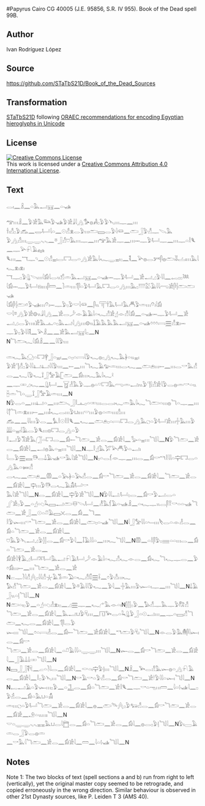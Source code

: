 #Papyrus Cairo CG 40005 (J.E. 95856, S.R. IV 955). Book of the Dead spell 99B.

## Author 

Ivan Rodríguez López

## Source 

https://github.com/STaTbS21D/Book_of_the_Dead_Sources

## Transformation 

[STaTbS21D](https://statbs21d.github.io/) following [ORAEC recommendations for encoding Egyptian hieroglyphs in Unicode](https://github.com/oraec/recommendations-encoding-hieroglyphs)

## License 

<a rel="license" href="http://creativecommons.org/licenses/by/4.0/"><img alt="Creative Commons License" style="border-width:0" src="https://i.creativecommons.org/l/by/4.0/88x31.png" /></a><br />This work is licensed under a <a rel="license" href="http://creativecommons.org/licenses/by/4.0/">Creative Commons Attribution 4.0 International License</a>.

## Text 

<hiero><rubrum>𓂋𓏤𓈖𓏎𓈖𓏏𓅓𓂝𓄚𓈖𓏏𓊛</rubrum><br>
<br>
𓅠𓏥𓏎𓈖𓅱𓀀𓅓𓃛𓅱𓊛𓅱𓀀𓇍𓇋𓂻𓅜𓐍𓀻𓊪𓅱𓅱𓊦𓏥𓊃𓈖𓏥<br>
𓌂𓏤𓀭𓊪𓅱𓃹𓈖𓉿𓂡𓇋𓏏𓈖𓇳𓀭𓁷𓂋𓅱𓏥𓂧𓈙𓂋𓅱𓇋𓆛𓈖𓂧𓃀𓅱𓀭𓊃𓌫𓅓<br>
𓅱𓂻𓀭𓏥𓇾𓇾𓈅𓈅𓈖𓎼𓃀𓀭𓈞𓅓𓏥𓊃𓈖𓏥𓅠𓅓𓀀𓊃𓈖𓏥𓋭𓊃𓅱𓂡𓊃𓈖𓏥𓊃𓏏𓎛𓆰𓈖𓊃𓅪𓍯𓄿𓈐<br>
𓆰𓏥𓈖𓄓𓊃𓄹𓈖𓇳𓀭𓈇𓏤𓂋𓉐𓂋𓏏𓂻𓀀𓅓𓇋𓆑𓇾𓈇𓏤𓊪𓈖𓌟𓈖𓅪𓐍𓂋𓀒𓋴𓐍𓂧𓀡𓐟𓏤𓏥𓅓𓇋𓆑𓁷𓏤𓁷𓏤<br>
𓄓𓊃𓊪𓅱𓊮𓌪𓏥𓇋𓀁𓇋𓂋𓏭𓀸𓏛𓅓𓂝𓄚𓈖𓏏𓊛𓋭𓊃𓅱𓂡𓈖𓀀𓂝𓈎𓅱𓇋𓇋𓈖<rubrum>𓉻𓊪𓊪𓆙</rubrum><br>
𓇋𓀁𓋭𓊃𓅱𓂡𓁶𓏤𓏥𓋴𓏠𓈖𓍘𓏛𓏥𓄊𓋴𓏏𓅱𓂡𓅓𓉐𓂋𓏏𓂻𓏥𓅓𓊪𓇲𓅷𓄿𓇋𓇋𓂺𓀀𓋴𓐪𓂧𓂧𓊛<br>
𓇋𓀁𓋴𓐪𓂧𓏌𓅱𓊛𓏥𓄣𓏤𓋭𓊃𓅱𓊪𓅱𓎟𓇋𓆛𓈖𓋴𓏭𓋳𓌂𓅓𓂡𓅓𓄫𓅱𓏛𓏥𓄣𓏤𓇋𓀁<br>
𓎟𓇋𓎼𓂻𓅱𓀀𓊗𓏭𓇍𓇋𓂻𓈖𓀀𓂋𓌳𓁹𓄿𓄿𓇋𓏏𓆑𓀭𓀀𓊨𓁹𓀭𓇋𓀁𓈖𓏏𓊛𓋭𓊃𓅱𓂡𓈖𓀀<br>
𓂝𓈎𓂋𓅱𓏥𓏤𓀀𓅓𓊵𓏏𓊪𓅓𓂝𓇋𓂻𓏥𓊗𓏭𓆼𓄿𓅓𓅓𓅓𓂝𓄚𓈖𓏏𓊛𓏌𓏌𓏌𓇯𓈗𓀭𓁷𓏤𓋭<br>
𓊃𓅱𓊪𓅱𓇋𓇋𓌟𓈖𓅪𓏎𓈖𓈖𓀀𓅓𓂣𓄚<rubrum>𓇋𓊪𓈖</rubrum>N<br>
N<rubrum>𓆓𓂧𓆑𓇋𓀁</rubrum>𓏎𓈖𓈖𓇋𓇋𓅱𓏥<br>
<br>
𓏛𓆑𓅓𓈌𓏏𓉐𓋁𓃀𓏏𓈇𓏤𓈖𓏏𓊪𓏏𓇯𓇋𓅱𓆑𓐍𓊪𓂻𓆑𓅓𓋀𓏏𓏭𓈇𓏤<br>
𓅱𓀀𓊹𓀭𓊪𓅱𓇋𓇋𓂞𓂞𓇋𓇋𓅱𓏥𓈖𓍿𓈖𓏥𓆓𓆑𓄿𓅰𓏛𓏥𓂋𓆑𓈖𓂧𓂉𓏥𓍿𓈖𓏥<rubrum>𓂋𓎡𓅓𓀭𓂋𓈖𓆑</rubrum>𓇋𓅱𓆑𓍏𓃀𓅡𓄿𓉘𓂧𓈖𓀁𓏥𓆑𓅓𓇋𓆑𓍲<br>
𓈖𓊃𓏒𓈎𓆑𓈖𓊮𓂡𓈖𓉠𓁐𓅓𓅱𓊃𓐍𓏏𓎺𓉐𓅓𓂺𓏛𓂝𓏤𓏭𓅱𓊹𓍛𓀭𓀀𓇋𓅱𓂋𓐍𓏛𓎡𓏏𓏭𓐢𓏛𓆓𓏏𓇾𓍏𓃀𓅡𓄿𓏛𓏥𓈖N<br>
N𓅱𓂋𓏏𓈖𓏥𓂞𓏏𓈖𓏥𓂧𓈅𓃀𓎛𓊵𓊪𓏏𓏒𓏥𓂋𓂋𓏤𓆑𓏛𓅓𓇋𓆑<rubrum>𓆓𓂧𓏏𓏥𓐍𓆓𓏏𓊃𓈖𓏥</rubrum>𓇋𓐩𓆓𓏛𓁷𓏤𓏥𓍿𓈖𓏥𓄤𓆑𓂋𓏥𓅱𓂓𓏤𓏥𓎟𓏥𓅱𓐍𓏏𓏛𓏥𓀭𓏥<br>
𓃹𓈖𓈖𓇋𓇋𓏥𓅱𓂋𓈖𓅘𓎛𓇳𓎛𓎛𓆰𓈖𓆑𓈖𓂧𓂉𓊪𓏏𓇯𓉐𓂋𓂻𓅓𓐎𓏏𓅱𓂡𓀀𓏥𓏶𓅓𓏥𓅱𓇏𓏏𓈇𓏤𓇋𓄿𓂋𓅱𓆰𓏥𓊖𓉐𓂋𓂻𓏏𓅱<br>
𓎛𓂝𓅱𓀢𓀀𓅓𓃂𓏏𓉐𓂋𓈖𓀁𓍿<rubrum>𓆓𓂧𓈖𓀀𓂋𓈖𓀁𓀀𓇋𓈖𓅭𓏏𓈇𓏥</rubrum>𓆓𓌃𓇋𓈖N𓅱<rubrum>𓆓𓂧𓈖𓀀</rubrum><br>
<rubrum>𓂋𓈖𓀁𓀀𓇋𓈖𓂝𓐍𓅓𓏏𓈇𓏥</rubrum>𓆓𓌃𓇋𓈖N𓊃𓎛𓊨𓅓𓅯𓅪𓄫𓅱𓏏𓂝𓏤<br>
<rubrum>𓇋𓂋𓅱𓈗𓈘𓇥𓂋𓍑𓄿𓊛𓎡𓅓𓇋𓀀</rubrum>𓆓𓌃𓇋𓈖N𓊪𓏏𓂋𓆴𓁺𓊃𓈖𓏥𓂋𓈖𓀁𓎡𓎔𓎛𓇋𓇋𓏏𓊡𓉐𓂋𓏏𓂻𓅓𓏏𓍃𓀭<br>
𓂋𓆑𓈖𓂧𓂉𓈖𓏃𓈖𓏏𓅂𓋀𓏏𓅂𓀭𓂋𓈖𓀁𓎡<rubrum>𓆓𓂧𓈖𓀀𓂋𓈖𓀁𓀀𓇋𓈖𓆓𓂧𓈖𓀀𓂋𓈖𓀁𓀀𓇋𓈖𓊡𓏥𓅱𓇥𓂋𓆑𓄿𓀋𓂡𓎡</rubrum><br>
<rubrum>𓅓𓇋𓀀</rubrum>𓆓𓌃𓇋𓈖N<rubrum>𓂋𓈖𓀁𓀀𓇋𓈖𓊡𓅱𓀀</rubrum>𓆓𓌃𓇋𓈖N𓅱𓇋𓇋𓂢𓂡𓊪𓂋𓈖𓀁𓎡𓅱𓂝𓂋𓏏<br>
𓂾𓀀𓊪𓅱𓈖𓏏𓊨𓏏𓆇𓆗𓈙𓂝𓂧𓄬𓌪𓂡𓈖𓁚𓅓𓆴𓄿𓏏𓊛𓏎𓈖𓏏𓆑𓊃𓏭𓂋𓋴𓎝𓎡𓏏𓏏𓊛<rubrum>𓆓𓂧𓈖𓀀</rubrum>𓃀𓈖𓇳𓏏𓍔𓄿𓈙𓏴𓂋𓈖𓀁𓈖𓆓𓈖<br>
𓎛𓅱𓆱𓏥𓎡<rubrum>𓆓𓂧𓈖𓀀𓂋𓈖𓀁𓀀𓇋𓈖𓂧𓊪𓏏𓊛</rubrum>𓆓𓌃𓇋𓈖N<rubrum>𓇋𓃀𓅡𓇋𓇋𓏏𓄑𓏥</rubrum>𓌸𓂋𓏏𓁹𓁐𓂋𓈖𓀁𓏏<rubrum>𓆓𓂧𓈖𓀀𓂋𓈖𓀁𓀀𓇋𓈖</rubrum><br>
<rubrum>𓈞𓅓𓅱𓊦</rubrum>𓂝𓈎𓅱𓂭𓂭𓂋𓈖𓀁𓎡𓅱<rubrum>𓇋𓈖𓄥𓄿𓇋𓇋𓏏𓈖𓏥𓆑</rubrum>𓆓𓌃𓇋𓈖N𓏃𓈖𓏏𓎛𓋴𓅱𓊪𓈈𓏏𓏏𓏥𓂋𓈖𓀁𓏏<rubrum>𓆓𓂧𓈖𓀀𓂋𓈖</rubrum><br>
<rubrum>𓀁𓀀𓇋</rubrum>𓇉𓄿𓈎𓂡𓎁𓂡𓅓𓂝𓍯𓄿𓂡𓌳𓁹𓄿𓇋𓏏𓆑𓀭𓆑𓁹𓂋𓈖𓀁𓆑𓆓𓆑𓊃𓂋𓈖𓅱𓏌𓀁𓏥𓍿𓈖𓏥<rubrum>𓆓𓂧𓈖𓀀𓂋𓈖𓀀</rubrum><br>
N𓐞𓊃𓍘𓇋𓀭𓐑𓊪𓇋𓇋𓀭𓇼𓄿𓀢𓏛𓅐𓏏𓆑𓀭𓏁𓈗𓌢𓈖𓏌𓅱𓀭𓏥𓆑<br>
𓅃𓀭<rubrum>𓆓𓂧𓈖𓀀𓂋𓈖𓀁𓀀𓇋𓈖𓅱𓎼𓄿𓇋𓇋𓅱𓆑𓈖𓅱𓇋𓈖𓏶𓅓𓏥𓅱𓆱𓏏𓏤𓊃𓈖𓏥</rubrum>𓆓𓌃𓇋𓈖N<rubrum>𓍑𓄿𓃀𓏭𓏏𓊤</rubrum>𓆓𓌃𓇋𓈖N<br>
N𓂧𓏏𓏤𓊪𓅱𓈖𓏏𓊨𓏏𓆇𓁐𓁷𓏤𓊪𓈖𓈎𓈗𓊃𓈖𓆑𓂐𓅓𓁹𓏏𓏤N𓂭𓂭𓂭𓊪𓅱𓈖𓅃𓀭𓊃𓅓𓊃𓅱𓀗𓀭<br>
<rubrum>𓆓𓂧𓈖𓀀𓂋𓈖𓀁𓀀𓇋𓈖𓅓𓂝</rubrum>𓂓𓅱𓄛𓏥𓈖𓉔𓅨𓂋𓏏𓆗𓊮𓅱𓃀𓏏𓇳𓂝𓏥𓈖𓊃𓏏𓈙𓀭<rubrum>𓆓𓂧𓈖𓆑𓂋𓈖𓀁𓀀𓇋𓈖𓄊𓋴𓂋𓅱</rubrum><br>
<rubrum>𓆱𓏥</rubrum>𓆓𓌃𓇋𓈖𓏌𓏏𓇯𓁐𓂋𓈖𓀁𓍿<rubrum>𓆓𓂧𓈖𓀀𓀁𓀀𓇋𓈖𓎔𓂧𓅱𓄛𓏤</rubrum>𓆓𓌃𓇋𓈖N𓁹𓂋𓅱𓅓𓄟𓋴𓇋𓆱𓏤𓂋𓈖𓀁𓎡<br>
<rubrum>𓆓𓂧𓈖𓀀𓂋𓈖𓀁𓀀𓇋𓈖𓏏𓍔𓄿𓇋𓇋𓏏𓇾𓇾𓏥</rubrum>𓆓𓌃𓇋𓈖N𓆱𓂋𓈖𓀁𓎡<rubrum>𓆓𓂧𓈖𓀀𓂋𓈖𓀁𓀀𓇋𓈖𓃀𓄿𓍑𓏙𓏒</rubrum>𓆓𓌃𓇋𓈖N<br>
N𓈙𓃀𓃀𓌟𓄛𓈖𓐞𓏏𓍘𓇋<rubrum>𓂋𓈖𓀁𓀀𓇋𓈖𓎙𓏏𓏤𓊡𓅱𓊤𓏥</rubrum>𓆓𓌃𓇋𓈖N𓏎𓈖𓅨𓂋𓀭𓅓𓆱𓐍𓏏𓂻𓍯𓄿<br>
<rubrum>𓂋𓈖𓀁𓀀𓇋𓈖𓎛𓊪𓅱</rubrum>𓊦𓏥𓆓𓌃𓇋𓈖N𓎡𓄿𓎡𓏏𓅱𓀭𓂋𓈖𓀁𓎡<rubrum>𓆓𓂧𓈖𓀀𓎗𓅱𓇋𓇋𓏏𓆱</rubrum>𓏤𓆓𓌃𓇋𓈖N<br>
N𓉻𓂝𓄿𓏏𓅱𓆱𓏥𓊪𓅱𓈖𓏏𓊻𓂋𓈖𓀁𓏏<rubrum>𓆓𓂧𓈖𓀀</rubrum>𓎛𓆰𓈖𓊃𓎡𓏏𓁸𓏥𓏠𓈖𓇋𓏏𓊧𓊛𓇋𓈖𓊪𓅱𓁢𓂋𓈖𓀁𓏏𓅓𓂓𓏏𓀋<br>
𓏛𓏥𓐎𓏏𓅱𓂡<rubrum>𓆓𓂧𓈖𓀀𓂋𓈖𓀁𓀀𓇋𓈖</rubrum>𓐍𓈖𓂧𓄯𓐑𓊪𓅱𓃓𓀭𓂋𓈖𓀁𓎡<rubrum>𓆓𓂧𓈖𓀀𓂋𓈖𓀁𓀀𓈖𓄂𓏏𓏭𓏥𓏤</rubrum>𓆓𓌃𓇋𓈖N<br>
𓎟𓏏𓇾𓇾𓈅𓈅𓈇𓈇𓅓𓂓𓂋𓇋𓉬𓂋𓈖𓀁𓏏<rubrum>𓆓𓂧𓈖𓀀𓂋𓈖𓀁𓇋𓈖𓐍𓂋𓊪𓅱𓊤</rubrum>𓆓𓌃𓇋𓈖N𓅱𓏤𓈀𓄿𓏛𓂋𓃀𓅱𓂋𓐍𓏛<br>
𓈖𓎡𓅓𓇋<rubrum>𓆓𓂧𓈖𓀀𓂋𓈖𓀁𓀀𓇋𓈖𓏠𓈖𓇋𓏏𓊧𓊛</rubrum>𓆓𓌃𓇋𓈖N<br></hiero>

## Notes 

Note 1: The two blocks of text (spell sections a and b) run from right to left (vertically), yet the original master copy seemed to be retrograde, and copied erroneously in the wrong direction. Similar behaviour is observed in other 21st Dynasty sources, like P. Leiden T 3 (AMS 40). 

